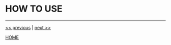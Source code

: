 # HOW TO USE



---

[<< previous](https://gitlab.com/exadra37-docker/elixir/elixir/blob/master/docs/how-to/install.md) | [next >>](https://gitlab.com/exadra37-docker/elixir/elixir/blob/master/CONTRIBUTING.md)

[HOME](https://gitlab.com/exadra37-docker/elixir/elixir/blob/master/README.md)
